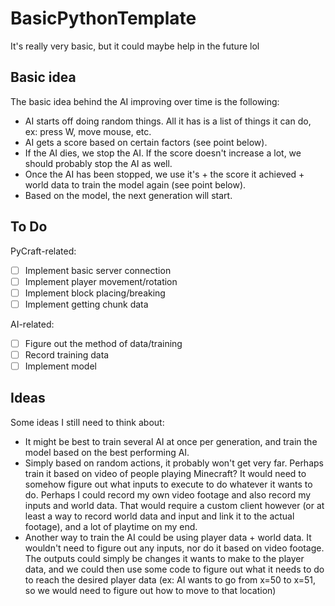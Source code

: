 # BasicPythonTemplate
It's really very basic, but it could maybe help in the future lol

## Basic idea
The basic idea behind the AI improving over time is the following:
 - AI starts off doing random things. All it has is a list of things it can do, ex: press W, move mouse, etc.
 - AI gets a score based on certain factors (see point below).
 - If the AI dies, we stop the AI. If the score doesn't increase a lot, we should probably stop the AI as well.
 - Once the AI has been stopped, we use it's + the score it achieved + world data to train the model again (see point below).
 - Based on the model, the next generation will start.

## To Do
PyCraft-related:
 - [ ] Implement basic server connection
 - [ ] Implement player movement/rotation
 - [ ] Implement block placing/breaking
 - [ ] Implement getting chunk data

AI-related:
 - [ ] Figure out the method of data/training
 - [ ] Record training data
 - [ ] Implement model

## Ideas
Some ideas I still need to think about:
 - It might be best to train several AI at once per generation, and train the model based on the best performing AI.
 - Simply based on random actions, it probably won't get very far. Perhaps train it based on video of people playing Minecraft? It would need to somehow figure out what inputs to execute to do whatever it wants to do. Perhaps I could record my own video footage and also record my inputs and world data. That would require a custom client however (or at least a way to record world data and input and link it to the actual footage), and a lot of playtime on my end.
 - Another way to train the AI could be using player data + world data. It wouldn't need to figure out any inputs, nor do it based on video footage. The outputs could simply be changes it wants to make to the player data, and we could then use some code to figure out what it needs to do to reach the desired player data (ex: AI wants to go from x=50 to x=51, so we would need to figure out how to move to that location)
